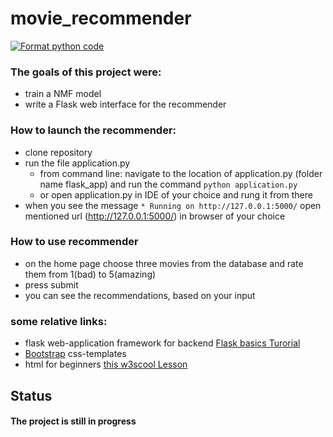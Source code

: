 
# movie_recommender

[![Format python code](https://github.com/mehdijafarzadeh/movierecommender/actions/workflows/autopep.yml/badge.svg)](https://github.com/mehdijafarzadeh/movierecommender/actions/workflows/autopep.yml)
### The goals of this project were:
- train a NMF model
- write a Flask web interface for the recommender

### How to launch the recommender:
- clone repository
- run the file application.py
  - from command line: navigate to the location of application.py (folder name flask_app) and run the command ```python application.py```
  - or open application.py in IDE of your choice and rung it from there
- when you see the message ```* Running on http://127.0.0.1:5000/``` open mentioned url (http://127.0.0.1:5000/) in browser of your choice

### How to use recommender
- on the home page choose three movies from the database and rate them from 1(bad) to 5(amazing)
- press submit
- you can see the recommendations, based on your input

### some relative links:

- flask web-application framework for backend [Flask basics Turorial](https://www.tutorialspoint.com/flask/index.htm)
-  [Bootstrap](https://getbootstrap.com/) css-templates
- html for beginners [this w3scool Lesson](https://www.w3schools.com/html/default.asp)
## Status
#### The project is still in progress